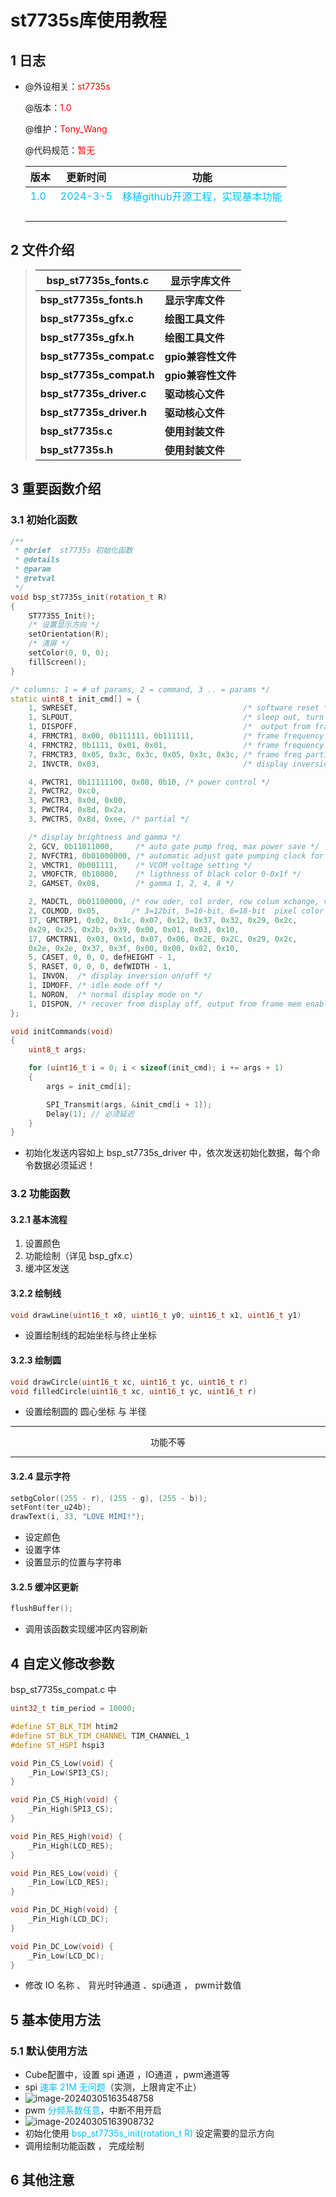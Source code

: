 # st7735s库使用教程

## 1 日志

 * @外设相关：<font color=Red>st7735s</font >

   @版本：<font color=Red>1.0</font >

   @维护：<font color=Red>Tony_Wang</font >

   @代码规范：<font color=Red>暂无</font>
   
    
   
  
   | 版本                               |                             更新时间                             |功能|
   | :--------------------------------- | :----------------------------------------------------------: | :----------------------------------------------------------: |
   | <font color=DeepSkyBlue>1.0</font> | <font color=DeepSkyBlue>2024-3-5</font> |<font color=DeepSkyBlue>移植github开源工程，实现基本功能</font>|
   |                                    |                                         |                                                              |
   |                                    |                                         |                                                              |
   |                                    |                                          |                                                              |
   |                                    |                                          |                                                              |


 ## 2 文件介绍

> | bsp_st7735s_fonts.c      | 显示字库文件       |
> | ------------------------ | ------------------ |
> | **bsp_st7735s_fonts.h**  | **显示字库文件**   |
> | **bsp_st7735s_gfx.c**    | **绘图工具文件**   |
> | **bsp_st7735s_gfx.h**    | **绘图工具文件**   |
> | **bsp_st7735s_compat.c** | **gpio兼容性文件** |
> | **bsp_st7735s_compat.h** | **gpio兼容性文件** |
> | **bsp_st7735s_driver.c** | **驱动核心文件**   |
> | **bsp_st7735s_driver.h** | **驱动核心文件**   |
> | **bsp_st7735s.c**        | **使用封装文件**   |
> | **bsp_st7735s.h**        | **使用封装文件**   |

 ## 3 重要函数介绍

### 3.1 初始化函数

```c++
/**
 * @brief  st7735s 初始化函数
 * @details
 * @param
 * @retval
 */
void bsp_st7735s_init(rotation_t R)
{
    ST7735S_Init();
    /* 设置显示方向 */
    setOrientation(R);
    /* 清屏 */
    setColor(0, 0, 0);
    fillScreen();
}
```



```c++
/* columns: 1 = # of params, 2 = command, 3 .. = params */
static uint8_t init_cmd[] = {
    1, SWRESET,                                     /* software reset */
    1, SLPOUT,                                      /* sleep out, turn off sleep mode */
    1, DISPOFF,                                     /*  output from frame mem disabled */
    4, FRMCTR1, 0x00, 0b111111, 0b111111,           /* frame frequency normal mode (highest frame rate in normal mode) */
    4, FRMCTR2, 0b1111, 0x01, 0x01,                 /* frame frequency idle mode */
    7, FRMCTR3, 0x05, 0x3c, 0x3c, 0x05, 0x3c, 0x3c, /* frame freq partial mode: 1-3 dot inv, 4-6 col inv */
    2, INVCTR, 0x03,                                /* display inversion control: 3-bit 0=dot, 1=col */

    4, PWCTR1, 0b11111100, 0x08, 0b10, /* power control */
    2, PWCTR2, 0xc0,
    3, PWCTR3, 0x0d, 0x00,
    3, PWCTR4, 0x8d, 0x2a,
    3, PWCTR5, 0x8d, 0xee, /* partial */

    /* display brightness and gamma */
    2, GCV, 0b11011000,     /* auto gate pump freq, max power save */
    2, NVFCTR1, 0b01000000, /* automatic adjust gate pumping clock for saving power consumption */
    2, VMCTR1, 0b001111,    /* VCOM voltage setting */
    2, VMOFCTR, 0b10000,    /* ligthness of black color 0-0x1f */
    2, GAMSET, 0x08,        /* gamma 1, 2, 4, 8 */

    2, MADCTL, 0b01100000, /* row oder, col order, row colum xchange, vert refr order, rgb/bgr, hor refr order, 0, 0 */
    2, COLMOD, 0x05,       /* 3=12bit, 5=16-bit, 6=18-bit  pixel color mode */
    17, GMCTRP1, 0x02, 0x1c, 0x07, 0x12, 0x37, 0x32, 0x29, 0x2c,
    0x29, 0x25, 0x2b, 0x39, 0x00, 0x01, 0x03, 0x10,
    17, GMCTRN1, 0x03, 0x1d, 0x07, 0x06, 0x2E, 0x2C, 0x29, 0x2c,
    0x2e, 0x2e, 0x37, 0x3f, 0x00, 0x00, 0x02, 0x10,
    5, CASET, 0, 0, 0, defHEIGHT - 1,
    5, RASET, 0, 0, 0, defWIDTH - 1,
    1, INVON,  /* display inversion on/off */
    1, IDMOFF, /* idle mode off */
    1, NORON,  /* normal display mode on */
    1, DISPON, /* recover from display off, output from frame mem enabled */
};

void initCommands(void)
{
    uint8_t args;

    for (uint16_t i = 0; i < sizeof(init_cmd); i += args + 1)
    {
        args = init_cmd[i];

        SPI_Transmit(args, &init_cmd[i + 1]);
        Delay(1); // 必须延迟
    }
}
```

* 初始化发送内容如上 bsp_st7735s_driver 中，依次发送初始化数据，每个命令数据必须延迟！

### 3.2 功能函数

#### 3.2.1 基本流程

1. 设置颜色
2. 功能绘制（详见 bsp_gfx.c）
3. 缓冲区发送

#### 3.2.2 绘制线

```c++
void drawLine(uint16_t x0, uint16_t y0, uint16_t x1, uint16_t y1)
```

* 设置绘制线的起始坐标与终止坐标

#### 3.2.3 绘制圆

```c++
void drawCircle(uint16_t xc, uint16_t yc, uint16_t r)
void filledCircle(uint16_t xc, uint16_t yc, uint16_t r)
```

* 设置绘制圆的 圆心坐标 与 半径



---

<center>功能不等</center>

---

#### 3.2.4 显示字符

```c++
setbgColor((255 - r), (255 - g), (255 - b));
setFont(ter_u24b);
drawText(i, 33, "LOVE MIMI!");
```

* 设定颜色
* 设置字体
* 设置显示的位置与字符串

#### 3.2.5 缓冲区更新

```c++
flushBuffer();
```

* 调用该函数实现缓冲区内容刷新

 ## 4 自定义修改参数

bsp_st7735s_compat.c 中

```c++
uint32_t tim_period = 10000;

#define ST_BLK_TIM htim2
#define ST_BLK_TIM_CHANNEL TIM_CHANNEL_1
#define ST_HSPI hspi3

void Pin_CS_Low(void) {
    _Pin_Low(SPI3_CS);
}

void Pin_CS_High(void) {
    _Pin_High(SPI3_CS);
}

void Pin_RES_High(void) {
    _Pin_High(LCD_RES);
}

void Pin_RES_Low(void) {
    _Pin_Low(LCD_RES);
}

void Pin_DC_High(void) {
    _Pin_High(LCD_DC);
}

void Pin_DC_Low(void) {
    _Pin_Low(LCD_DC);
}
```

* 修改 IO 名称 、 背光时钟通道 、spi通道 ， pwm计数值


 ## 5 基本使用方法

### 5.1 默认使用方法

* Cube配置中，设置 spi 通道 ，IO通道 ，pwm通道等
* spi <font color='DeepSkyBlue'>速率 21M 无问题</font>（实测，上限肯定不止）
* ![image-20240305163548758](./Readme.assets/image-20240305163548758.png)
* pwm <font color='DeepSkyBlue'>分频系数任意</font>，中断不用开启
* ![image-20240305163908732](./Readme.assets/image-20240305163908732.png)
* 初始化使用 <font color='DeepSkyBlue'>bsp_st7735s_init(rotation_t R)</font> 设定需要的显示方向
* 调用绘制功能函数 ， 完成绘制




 ## 6 其他注意



 
